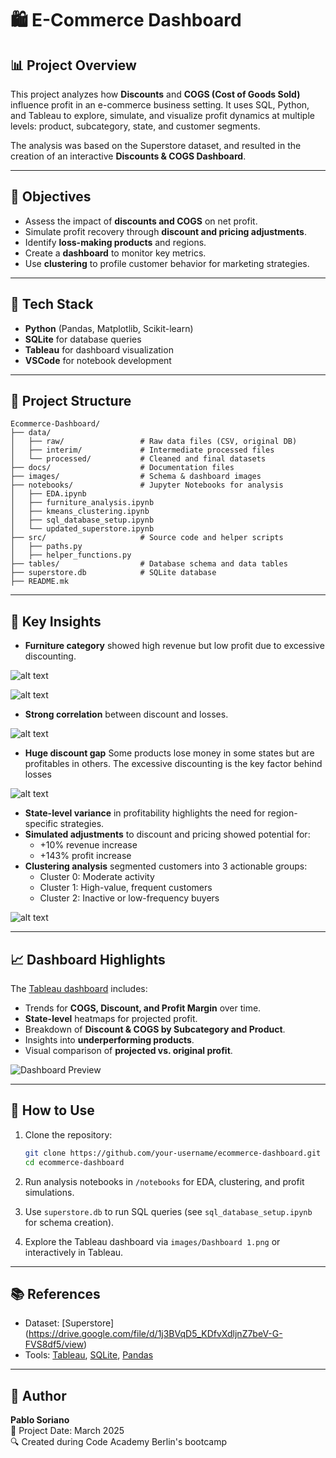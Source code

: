 # 🛍️ E-Commerce Dashboard

## 📊 Project Overview

This project analyzes how **Discounts** and **COGS (Cost of Goods Sold)** influence profit in an e-commerce business setting. It uses SQL, Python, and Tableau to explore, simulate, and visualize profit dynamics at multiple levels: product, subcategory, state, and customer segments.

The analysis was based on the Superstore dataset, and resulted in the creation of an interactive **Discounts & COGS Dashboard**.

---

## 🎯 Objectives

- Assess the impact of **discounts and COGS** on net profit.
- Simulate profit recovery through **discount and pricing adjustments**.
- Identify **loss-making products** and regions.
- Create a **dashboard** to monitor key metrics.
- Use **clustering** to profile customer behavior for marketing strategies.

---

## 🧰 Tech Stack

- **Python** (Pandas, Matplotlib, Scikit-learn)
- **SQLite** for database queries
- **Tableau** for dashboard visualization
- **VSCode** for notebook development

---

## 📁 Project Structure

```
Ecommerce-Dashboard/
├── data/
│   ├── raw/                 # Raw data files (CSV, original DB)
│   ├── interim/             # Intermediate processed files
│   └── processed/           # Cleaned and final datasets
├── docs/                    # Documentation files
├── images/                  # Schema & dashboard images
├── notebooks/               # Jupyter Notebooks for analysis
│   ├── EDA.ipynb
│   ├── furniture_analysis.ipynb
│   ├── kmeans_clustering.ipynb
│   ├── sql_database_setup.ipynb
│   └── updated_superstore.ipynb
├── src/                     # Source code and helper scripts
│   ├── paths.py
│   ├── helper_functions.py
├── tables/                  # Database schema and data tables
├── superstore.db            # SQLite database
├── README.mk
```

---

## 🔎 Key Insights

- **Furniture category** showed high revenue but low profit due to excessive discounting.

![alt text](images/revenue&profit_category.png) 

![alt text](images/pm&discount_category.png)

- **Strong correlation** between discount and losses.

![alt text](images/correlation_discount_profit_margin.png)

- **Huge discount gap** Some products lose money in some states but are profitables in others. The excessive discounting is the key factor behind losses

![alt text](images/loss_making_prouducts.png)

- **State-level variance** in profitability highlights the need for region-specific strategies.
- **Simulated adjustments** to discount and pricing showed potential for:
  - +10% revenue increase
  - +143% profit increase   
- **Clustering analysis** segmented customers into 3 actionable groups:
  - Cluster 0: Moderate activity
  - Cluster 1: High-value, frequent customers
  - Cluster 2: Inactive or low-frequency buyers

![alt text](images/kmeans_clustering.png)

---

## 📈 Dashboard Highlights

The [Tableau dashboard](https://public.tableau.com/app/profile/pablo.soriano/viz/E-commerceproject_17412746070040/Dashboard1) includes:

- Trends for **COGS, Discount, and Profit Margin** over time.
- **State-level** heatmaps for projected profit.
- Breakdown of **Discount & COGS by Subcategory and Product**.
- Insights into **underperforming products**.
- Visual comparison of **projected vs. original profit**.

![Dashboard Preview](images/dashboard.png)

---

## 🚀 How to Use

1. Clone the repository:
   ```bash
   git clone https://github.com/your-username/ecommerce-dashboard.git
   cd ecommerce-dashboard
   ```

2. Run analysis notebooks in `/notebooks` for EDA, clustering, and profit simulations.

3. Use `superstore.db` to run SQL queries (see `sql_database_setup.ipynb` for schema creation).

4. Explore the Tableau dashboard via `images/Dashboard 1.png` or interactively in Tableau.

---

## 📚 References

- Dataset: [Superstore] (https://drive.google.com/file/d/1j3BVqD5_KDfvXdljnZ7beV-G-FVS8df5/view)
- Tools: [Tableau](https://www.tableau.com/), [SQLite](https://www.sqlite.org/index.html), [Pandas](https://pandas.pydata.org/)

---

## 🙋 Author

**Pablo Soriano**  
📅 Project Date: March 2025  
🔍 Created during Code Academy Berlin's bootcamp